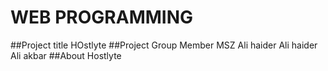 # WEB PROGRAMMING 
##Project title
  HOstlyte 
##Project Group Member
  MSZ
  Ali haider
  Ali haider
  Ali akbar
##About Hostlyte

